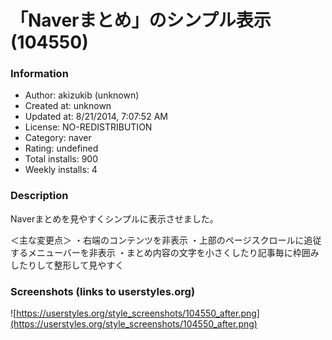 # 「Naverまとめ」のシンプル表示 (104550)

### Information
- Author: akizukib (unknown)
- Created at: unknown
- Updated at: 8/21/2014, 7:07:52 AM
- License: NO-REDISTRIBUTION
- Category: naver
- Rating: undefined
- Total installs: 900
- Weekly installs: 4


### Description
Naverまとめを見やすくシンプルに表示させました。

＜主な変更点＞
・右端のコンテンツを非表示
・上部のページスクロールに追従するメニューバーを非表示
・まとめ内容の文字を小さくしたり記事毎に枠囲みしたりして整形して見やすく


### Screenshots (links to userstyles.org)
![https://userstyles.org/style_screenshots/104550_after.png](https://userstyles.org/style_screenshots/104550_after.png)


